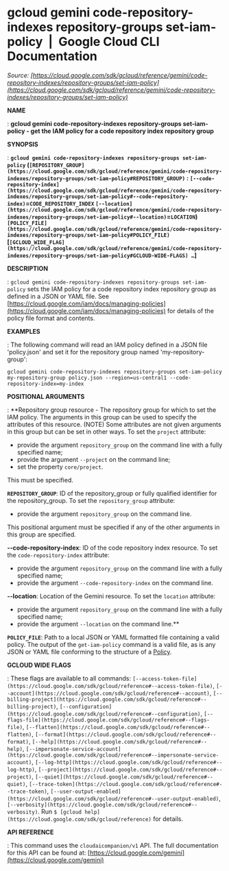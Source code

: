 # gcloud gemini code-repository-indexes repository-groups set-iam-policy  |  Google Cloud CLI Documentation

*Source: [https://cloud.google.com/sdk/gcloud/reference/gemini/code-repository-indexes/repository-groups/set-iam-policy](https://cloud.google.com/sdk/gcloud/reference/gemini/code-repository-indexes/repository-groups/set-iam-policy)*

**NAME**

: **gcloud gemini code-repository-indexes repository-groups set-iam-policy - get the IAM policy for a code repository index repository group**

**SYNOPSIS**

: **`gcloud gemini code-repository-indexes repository-groups set-iam-policy` (`[REPOSITORY_GROUP](https://cloud.google.com/sdk/gcloud/reference/gemini/code-repository-indexes/repository-groups/set-iam-policy#REPOSITORY_GROUP)` : `[--code-repository-index](https://cloud.google.com/sdk/gcloud/reference/gemini/code-repository-indexes/repository-groups/set-iam-policy#--code-repository-index)`=`CODE_REPOSITORY_INDEX` `[--location](https://cloud.google.com/sdk/gcloud/reference/gemini/code-repository-indexes/repository-groups/set-iam-policy#--location)`=`LOCATION`) `[POLICY_FILE](https://cloud.google.com/sdk/gcloud/reference/gemini/code-repository-indexes/repository-groups/set-iam-policy#POLICY_FILE)` [`[GCLOUD_WIDE_FLAG](https://cloud.google.com/sdk/gcloud/reference/gemini/code-repository-indexes/repository-groups/set-iam-policy#GCLOUD-WIDE-FLAGS) …`]**

**DESCRIPTION**

: `gcloud gemini code-repository-indexes repository-groups
set-iam-policy` sets the IAM policy for a code repository index repository
group as defined in a JSON or YAML file.
See [https://cloud.google.com/iam/docs/managing-policies](https://cloud.google.com/iam/docs/managing-policies)
for details of the policy file format and contents.

**EXAMPLES**

: The following command will read an IAM policy defined in a JSON file
'policy.json' and set it for the repository group named 'my-repository-group':

```
gcloud gemini code-repository-indexes repository-groups set-iam-policy my-repository-group policy.json --region=us-central1 --code-repository-index=my-index
```

**POSITIONAL ARGUMENTS**

: **Repository group resource - The repository group for which to set the IAM
policy. The arguments in this group can be used to specify the attributes of
this resource. (NOTE) Some attributes are not given arguments in this group but
can be set in other ways.
To set the `project` attribute:

- provide the argument `repository_group` on the command line with a
fully specified name;
- provide the argument `--project` on the command line;
- set the property `core/project`.

This must be specified.

**`REPOSITORY_GROUP`**:
ID of the repository_group or fully qualified identifier for the
repository_group.
To set the `repository_group` attribute:

- provide the argument `repository_group` on the command line.

This positional argument must be specified if any of the other arguments in this
group are specified.

**--code-repository-index**:
ID of the code repository index resource.
To set the `code-repository-index` attribute:

- provide the argument `repository_group` on the command line with a
fully specified name;
- provide the argument `--code-repository-index` on the command line.

**--location**:
Location of the Gemini resource.
To set the `location` attribute:

- provide the argument `repository_group` on the command line with a
fully specified name;
- provide the argument `--location` on the command line.**

**`POLICY_FILE`**:
Path to a local JSON or YAML formatted file containing a valid policy.
The output of the `get-iam-policy` command is a valid file, as is any
JSON or YAML file conforming to the structure of a [Policy](https://cloud.google.com/iam/reference/rest/v1/Policy).

**GCLOUD WIDE FLAGS**

: These flags are available to all commands: `[--access-token-file](https://cloud.google.com/sdk/gcloud/reference#--access-token-file)`,
`[--account](https://cloud.google.com/sdk/gcloud/reference#--account)`, `[--billing-project](https://cloud.google.com/sdk/gcloud/reference#--billing-project)`,
`[--configuration](https://cloud.google.com/sdk/gcloud/reference#--configuration)`,
`[--flags-file](https://cloud.google.com/sdk/gcloud/reference#--flags-file)`,
`[--flatten](https://cloud.google.com/sdk/gcloud/reference#--flatten)`, `[--format](https://cloud.google.com/sdk/gcloud/reference#--format)`, `[--help](https://cloud.google.com/sdk/gcloud/reference#--help)`, `[--impersonate-service-account](https://cloud.google.com/sdk/gcloud/reference#--impersonate-service-account)`,
`[--log-http](https://cloud.google.com/sdk/gcloud/reference#--log-http)`,
`[--project](https://cloud.google.com/sdk/gcloud/reference#--project)`, `[--quiet](https://cloud.google.com/sdk/gcloud/reference#--quiet)`, `[--trace-token](https://cloud.google.com/sdk/gcloud/reference#--trace-token)`, `[--user-output-enabled](https://cloud.google.com/sdk/gcloud/reference#--user-output-enabled)`,
`[--verbosity](https://cloud.google.com/sdk/gcloud/reference#--verbosity)`.
Run `$ [gcloud help](https://cloud.google.com/sdk/gcloud/reference)` for details.

**API REFERENCE**

: This command uses the `cloudaicompanion/v1` API. The full
documentation for this API can be found at: [https://cloud.google.com/gemini](https://cloud.google.com/gemini)